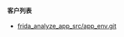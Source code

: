 #### 客户列表

- [frida_analyze_app_src/app_env.git](http://giteaz:3000/frida_analyze_app_src/app_env.git)
